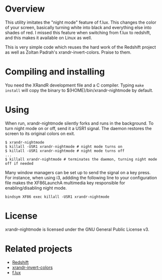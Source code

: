 # Overview

This utility imitates the "night mode" feature of f.lux. This changes the color
of your screen, basically turning white into black and everything else into
shades of red. I missed this feature when switching from f.lux to redshift, and
this makes it available on Linux as well.

This is very simple code which reuses the hard work of the Redshift project as
well as Zoltan Padrah's xrandr-invert-colors. Praise to them.

# Compiling and installing

You need the XRandR development file and a C compiler. Typing `make install`
will copy the binary to $(HOME)/bin/xrandr-nightmode by default.

# Using

When run, xrandr-nightmode silently forks and runs in the background. To turn
night mode on or off, send it a USR1 signal. The daemon restores the screen to
its original colors on exit.

```shell
$ xrandr-nightmode
$ killall -USR1 xrandr-nightmode # night mode turns on
$ killall -USR1 xrandr-nightmode # night mode turns off
...
$ killall xrandr-nightmode # terminates the daemon, turning night mode off if needed
```

Many window managers can be set up to send the signal on a key press. For
instance, when using i3, addding the following line to your configuration file
makes the XF86LaunchA multimedia key responsible for enabling/disabling night mode.

```
bindsym XF86 exec killall -USR1 xrandr-nightmode
```

# License

xrandr-nightmode is licensed under the GNU General Public License v3.

# Related projects

* [Redshift](http://jonls.dk/redshift/)
* [xrandr-invert-colors](https://github.com/zoltanp/xrandr-invert-colors)
* [f.lux](https://justgetflux.com/)
